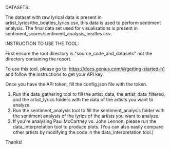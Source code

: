 DATASETS:

The dataset with raw lyrical data is present in artist_lyrics/the_beatles_lyrics.csv, this data is used to perform sentiment analysis.
The final data set used for visualisations is present in sentiment_scores/sentiment_analysis_beatles.csv.

INSTRUCTION TO USE THE TOOL:

First ensure the root directory is "source_code_and_datasets" not the directory containing the report.

To use this tool, please go to: https://docs.genius.com/#/getting-started-h1 and follow the instructions to get your API key. 

Once you have the API token, fill the config.json file with the token.

1. Run the data_gathering tool to fill the artist_data, the artist_data_filtered, and the artist_lyrics folders with the data of the artists you want to analyze.
2. Run the sentiment_analysis tool to fill the sentiment_analysis folder with the sentiment analysis of the lyrics of the artists you want to analyze.
3. If you're analysing Paul McCartney vs. John Lennon, please run the data_interpretation tool to produce plots. (You can also easily compare other artists by modifying the code in the data_interpretation tool.)

Thanks!
